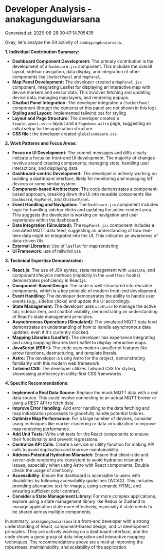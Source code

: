 # Developer Analysis - anakagungduwiarsana
Generated at: 2025-06-28 00:47:14.705435

Okay, let's analyze the Git activity of `anakagungduwiarsana`.

**1. Individual Contribution Summary:**

*   **Dashboard Component Development:**  The primary contribution is the development of a `Dashboard.jsx` component.  This includes the overall layout, sidebar navigation, data display, and integration of other components like `ChatbotPanel` and `MapPanel`.
*   **Map Panel Development:**  The developer created a `MapPanel.jsx` component, integrating Leaflet for displaying an interactive map with device markers and sensor data.  This involves fetching and updating device data, managing map layers, and rendering popups.
*   **Chatbot Panel Integration:**  The developer integrated a `ChatbotPanel` component (though the contents of this panel are not shown in this log).
*   **Styling and Layout:** Implemented tailwind css for styling
*   **Layout and Page Structure:** The developer created a `SimpleLayout.astro` layout and a `Pagedemo.astro` page, suggesting an initial setup for the application structure.
*   **CSS file :** the developer created `globalscompare.css`

**2. Work Patterns and Focus Areas:**

*   **Focus on UI Development:** The commit messages and diffs clearly indicate a focus on front-end UI development. The majority of changes revolve around creating components, managing state, handling user interactions, and displaying data.
*   **Dashboard-centric Development:** The developer is actively working on building a dashboard interface, likely for monitoring and managing IoT devices or some similar system.
*   **Component-based Architecture:**  The code demonstrates a component-based approach, breaking down the UI into reusable components like `Dashboard`, `MapPanel`, and `ChatbotPanel`.
*   **Event Handling and Navigation:** The `Dashboard.jsx` component includes logic for handling sidebar clicks and updating the active content area. This suggests the developer is working on navigation and user experience within the dashboard.
*   **Data Integration (Simulated):** The `MapPanel.jsx` component includes a simulated MQTT data feed, suggesting an understanding of how real-time data might be integrated into the UI.  This indicates an awareness of data-driven UIs.
*   **External Libraries:** Use of `leaflet` for map rendering
*   **UI Framework**: use of tailwind css

**3. Technical Expertise Demonstrated:**

*   **React.js:** The use of JSX syntax, state management with `useState`, and component lifecycle methods (implicitly in the `useEffect` hooks) demonstrates proficiency in React.js.
*   **Component-Based Design:**  The code is well-structured into reusable components, which is a key principle of modern front-end development.
*   **Event Handling:** The developer demonstrates the ability to handle user events (e.g., sidebar clicks) and update the UI accordingly.
*   **State Management:** The developer uses `useState` to manage the active tab, sidebar item, and chatbot visibility, demonstrating an understanding of React's state management principles.
*   **Asynchronous Operations (Simulated):**  The simulated MQTT data feed demonstrates an understanding of how to handle asynchronous data updates, even if it's currently mocked.
*   **Mapping Libraries (Leaflet):** The developer has experience integrating and using mapping libraries like Leaflet to display interactive maps.
*   **JavaScript (ES6+):** The code uses modern JavaScript features like arrow functions, destructuring, and template literals.
*   **Astro:** The developer is using Astro for the project, demonstrating familiarity with this modern web framework.
*   **Tailwind CSS**: The developer utilizes Tailwind CSS for styling, showcasing proficiency in utility-first CSS frameworks.

**4. Specific Recommendations:**

*   **Implement a Real Data Source:** Replace the mock MQTT data with a real data source. This could involve connecting to an actual MQTT broker or using a REST API to fetch data.
*   **Improve Error Handling:** Add error handling to the data fetching and map initialization processes to gracefully handle potential failures.
*   **Optimize Map Performance:**  For a large number of devices, consider using techniques like marker clustering or data virtualization to improve map rendering performance.
*   **Add Unit Tests:**  Write unit tests for the React components to ensure their functionality and prevent regressions.
*   **Centralize API Calls:**  Create a service or utility function for making API calls to avoid duplication and improve maintainability.
*   **Address Potential Hydration Mismatch**: Ensure that client-side and server-side rendering are consistent to avoid hydration mismatch issues, especially when using Astro with React components. Double check the usage of client:only.
*   **Accessibility:** Ensure the dashboard is accessible to users with disabilities by following accessibility guidelines (WCAG). This includes providing alternative text for images, using semantic HTML, and ensuring sufficient color contrast.
*   **Consider a State Management Library**: For more complex applications, explore using a state management library like Redux or Zustand to manage application state more effectively, especially if state needs to be shared across multiple components.

In summary, `anakagungduwiarsana` is a front-end developer with a strong understanding of React, component-based design, and UI development principles. They are actively working on a dashboard interface, and the code shows a good grasp of data integration and interactive mapping techniques. The recommendations above are aimed at improving the robustness, maintainability, and scalability of the application.
